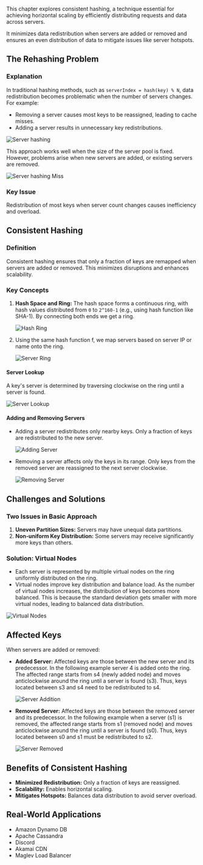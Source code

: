 
This chapter explores consistent hashing, a technique essential for achieving horizontal scaling by efficiently distributing requests and data across servers.

It minimizes data redistribution when servers are added or removed and ensures an even distribution of data to mitigate issues like server hotspots.

 

## The Rehashing Problem

### Explanation

In traditional hashing methods, such as `serverIndex = hash(key) % N`, data redistribution becomes problematic when the number of servers changes. For example:

- Removing a server causes most keys to be reassigned, leading to cache misses.
- Adding a server results in unnecessary key redistributions.

![Server hashing](https://nextleet.com/images/server-hashing.png)

This approach works well when the size of the server pool is fixed. However, problems arise when new servers are added, or existing servers are removed.

![Server hashing Miss](https://nextleet.com/images/server-hashing-miss.png)

### Key Issue

Redistribution of most keys when server count changes causes inefficiency and overload.

 

## Consistent Hashing

### Definition

Consistent hashing ensures that only a fraction of keys are remapped when servers are added or removed. This minimizes disruptions and enhances scalability.

### Key Concepts

1. **Hash Space and Ring:** The hash space forms a continuous ring, with hash values distributed from `0` to `2^160-1` (e.g., using hash function like SHA-1). By connecting both ends we get a ring.
    
    ![Hash Ring](https://nextleet.com/images/hash-ring.png)
    
2. Using the same hash function f, we map servers based on server IP or name onto the ring.
    
    ![Server Ring](https://nextleet.com/images/server-ring.png)
    

#### Server Lookup

A key's server is determined by traversing clockwise on the ring until a server is found.

![Server Lookup](https://nextleet.com/images/server-lookup.png)

#### Adding and Removing Servers

- Adding a server redistributes only nearby keys. Only a fraction of keys are redistributed to the new server.
    
    ![Adding Server](https://nextleet.com/images/adding-server.png)
    
- Removing a server affects only the keys in its range. Only keys from the removed server are reassigned to the next server clockwise.
    
    ![Removing Server](https://nextleet.com/images/removing-server.png)
    

 

## Challenges and Solutions

### Two Issues in Basic Approach

1. **Uneven Partition Sizes:** Servers may have unequal data partitions.
2. **Non-uniform Key Distribution:** Some servers may receive significantly more keys than others.

### Solution: Virtual Nodes

- Each server is represented by multiple virtual nodes on the ring uniformly distributed on the ring.
- Virtual nodes improve key distribution and balance load. As the number of virtual nodes increases, the distribution of keys becomes more balanced. This is because the standard deviation gets smaller with more virtual nodes, leading to balanced data distribution.

![Virtual Nodes](https://nextleet.com/images/virtual-nodes.png)

 

## Affected Keys

When servers are added or removed:

- **Added Server:** Affected keys are those between the new server and its predecessor. In the following example server 4 is added onto the ring. The affected range starts from s4 (newly added node) and moves anticlockwise around the ring until a server is found (s3). Thus, keys located between s3 and s4 need to be redistributed to s4.
    
    ![Server Addition](https://nextleet.com/images/server-addition.png)
    
- **Removed Server:** Affected keys are those between the removed server and its predecessor. In the following example when a server (s1) is removed, the affected range starts from s1 (removed node) and moves anticlockwise around the ring until a server is found (s0). Thus, keys located between s0 and s1 must be redistributed to s2.
    
    ![Server Removed](https://nextleet.com/images/server-removed.png)
    

 

## Benefits of Consistent Hashing

- **Minimized Redistribution:** Only a fraction of keys are reassigned.
- **Scalability:** Enables horizontal scaling.
- **Mitigates Hotspots:** Balances data distribution to avoid server overload.

 

## Real-World Applications

- Amazon Dynamo DB
- Apache Cassandra
- Discord
- Akamai CDN
- Maglev Load Balancer